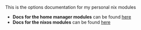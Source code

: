 This is the options documentation for my personal nix modules

- **Docs for the home manager modules** can be found [here](./home.html)
- **Docs for the nixos modules** can be found [here](./nixos.html)
